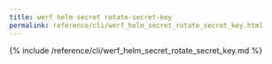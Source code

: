 ```yaml
---
title: werf helm secret rotate-secret-key
permalink: reference/cli/werf_helm_secret_rotate_secret_key.html
---
```


{% include /reference/cli/werf_helm_secret_rotate_secret_key.md %}
